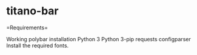 # titano-bar

=Requirements=

Working polybar installation
Python 3
Python 3-pip
  requests
  configparser
Install the required fonts.

